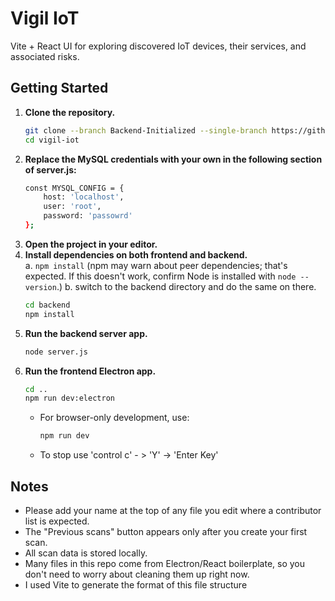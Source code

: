 # Vigil IoT

Vite + React UI for exploring discovered IoT devices, their services, and associated risks.

## Getting Started

1. **Clone the repository.**
   ```bash
   git clone --branch Backend-Initialized --single-branch https://github.com/Jackrayallday/Vigil-IoT.git
   cd vigil-iot
   ```
2. **Replace the MySQL credentials with your own in the following section of server.js:**
   ```bash
   const MYSQL_CONFIG = {
       host: 'localhost',
       user: 'root',
       password: 'passowrd' 
   };
   ```
3. **Open the project in your editor.**
4. **Install dependencies on both frontend and backend.**  
   a. `npm install` (npm may warn about peer dependencies; that's expected. If this doesn't work, confirm Node is installed with `node --version`.)
   b. switch to the backend directory and do the same on there.
   ```bash
   cd backend
   npm install
   ```
5. **Run the backend server app.**
   ```bash
   node server.js
   ```
6. **Run the frontend Electron app.**
   ```bash
   cd ..
   npm run dev:electron
   ```
   - For browser-only development, use:
     ```bash
     npm run dev
     ```
   - To stop use 'control c' - > 'Y' -> 'Enter Key'

## Notes

- Please add your name at the top of any file you edit where a contributor list is expected.
- The "Previous scans" button appears only after you create your first scan.
- All scan data is stored locally.
- Many files in this repo come from Electron/React boilerplate, so you don't need to worry about cleaning them up right now.
- I used Vite to generate the format of this file structure